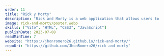 ```yaml
---
order: 11
title: "Rick y Morty"
description: "Rick and Morty is a web application that allows users to explore and search for characters from the Rick and Morty series. This project was primarily for learning how to consume JavaScript APIs. Then the infinite scroll functionality was implemented to improve the user experience."
image: rick-and-morty/poster.webp
skills: ["Vite", "HTML", "CSS3", "JavaScript"]
publishDate: 2023-07-08
readMinTime: 7
website: "https://jhonromero26.github.io/rick-and-morty/"
repoUri: "https://github.com/JhonRomero26/rick-and-morty"
---
```


